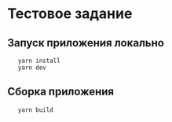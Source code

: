 # Тестовое задание

## Запуск приложения локально

```
   yarn install
   yarn dev
```

## Сборка приложения

```
   yarn build
```



